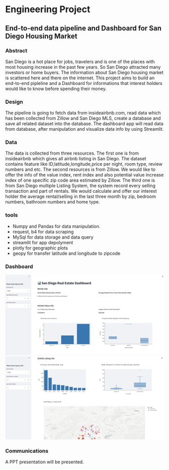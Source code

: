 # Engineering Project
## End-to-end data pipeline and Dashboard for San Diego Housing Market

### Abstract
San Diego is a hot place for jobs, travelers and is one of the places with most housing increase in the past few years. So San Diego attracted many investors or home buyers. The information about San Diego housing market is scattered here and there on the internet. This project aims to build an end-to-end pipleline and a Dashboard for informations that interest holders would like to know before spending their money.

### Design
The pipeline is going to fetch data from insideairbnb.com, read data which has been collected from Zillow and San Diego MLS, create a database and save all related dataset into the database. The dashboard app will read data from database, after manipulation and visualize data info by using Streamlit.


### Data
 The data is collected from three resources. The first one is from insideairbnb which gives all airbnb listing in San Diego. The dataset contains feature like ID,latitude,longitude,price per night, room type, review numbers and etc. The second resources is from Zillow. We would like to offer the info of the value index, rent index and also potential value increase index of one specific zip code area estimated by Zillow. The third one is from San Diego multiple Listing System, the system record every selling transaction and part of rentals. We would calculate and offer our interest holder the average rental/selling in the last three month by zip, bedroom numbers, bathroom numbers and home type.  



### tools
- Numpy and Pandas for data manipulation.
- request, b4 for data scraping
- MySql for data storage and data query
- streamlit for app depolyment
- plotly for geographic plots
- geopy for transfer latitude and longitude to zipcode

### Dashboard
![image](https://github.com/PurpleGrace/Engineering_SD_housing_Analysis/blob/main/deliverable/Dashboard1.png)
![image](https://github.com/PurpleGrace/Engineering_SD_housing_Analysis/blob/main/deliverable/Dashboard2.png)

### Communications
A PPT presentation will be presented.

